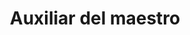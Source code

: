 ---
title: "Auxiliar del maestro"
url: /aguascalientes/auxiliar-del-maestro/
shop: material de oficina
---